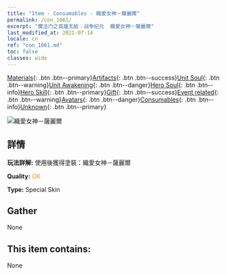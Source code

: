 ```yaml
---
title: "Item - Consumables - 織愛女神－薩麗爾"
permalink: /con_1061/
excerpt: "魔法门之英雄无敌：战争纪元  織愛女神－薩麗爾"
last_modified_at: 2021-07-14
locale: cn
ref: "con_1061.md"
toc: false
classes: wide
---
```

 [Materials](/ItemsCN/){: .btn .btn--primary}[Artifacts](/ItemsCN/Artifacts/){: .btn .btn--success}[Unit Soul](/ItemsCN/UnitSoul/){: .btn .btn--warning}[Unit Awakening](/ItemsCN/UnitAwakening/){: .btn .btn--danger}[Hero Soul](/ItemsCN/HeroSoul/){: .btn .btn--info}[Hero Skill](/ItemsCN/HeroSkill/){: .btn .btn--primary}[Gift](/ItemsCN/Gift/){: .btn .btn--success}[Event related](/ItemsCN/Events/){: .btn .btn--warning}[Avatars](/ItemsCN/Avatars/){: .btn .btn--danger}[Consumables](/ItemsCN/Consumables/){: .btn .btn--info}[Unknown](/ItemsCN/Unknown/){: .btn .btn--primary}

 ![織愛女神－薩麗爾](/images/h/h_Ciele3.jpg)

## 詳情
 **玩法詳解:** 使用後獲得塗裝：織愛女神－薩麗爾

 **Quality:** <span style="color: #FF8C00">OK</span>

 **Type:** Special Skin

## Gather

  None

## This item contains:

  None

